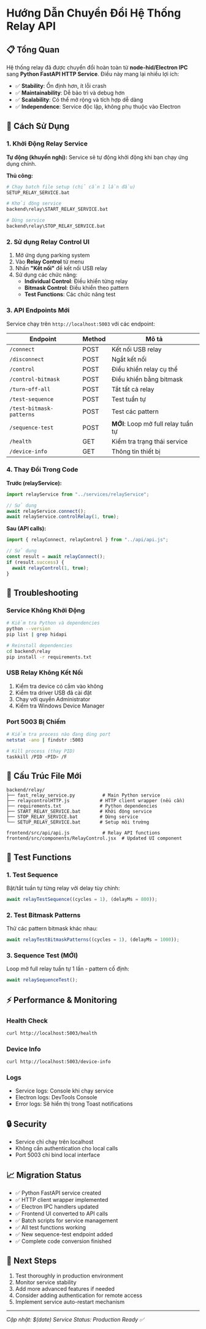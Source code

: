 # Hướng Dẫn Chuyển Đổi Hệ Thống Relay API

## 📋 Tổng Quan

Hệ thống relay đã được chuyển đổi hoàn toàn từ **node-hid/Electron IPC** sang **Python FastAPI HTTP Service**. Điều này mang lại nhiều lợi ích:

- ✅ **Stability**: Ổn định hơn, ít lỗi crash
- ✅ **Maintainability**: Dễ bảo trì và debug hơn
- ✅ **Scalability**: Có thể mở rộng và tích hợp dễ dàng
- ✅ **Independence**: Service độc lập, không phụ thuộc vào Electron

## 🚀 Cách Sử Dụng

### 1. Khởi Động Relay Service

**Tự động (khuyến nghị):**
Service sẽ tự động khởi động khi bạn chạy ứng dụng chính.

**Thủ công:**

```bash
# Chạy batch file setup (chỉ cần 1 lần đầu)
SETUP_RELAY_SERVICE.bat

# Khởi động service
backend\relay\START_RELAY_SERVICE.bat

# Dừng service
backend\relay\STOP_RELAY_SERVICE.bat
```

### 2. Sử dụng Relay Control UI

1. Mở ứng dụng parking system
2. Vào **Relay Control** từ menu
3. Nhấn **"Kết nối"** để kết nối USB relay
4. Sử dụng các chức năng:
   - **Individual Control**: Điều khiển từng relay
   - **Bitmask Control**: Điều khiển theo pattern
   - **Test Functions**: Các chức năng test

### 3. API Endpoints Mới

Service chạy trên `http://localhost:5003` với các endpoint:

| Endpoint                 | Method | Mô tả                               |
| ------------------------ | ------ | ----------------------------------- |
| `/connect`               | POST   | Kết nối USB relay                   |
| `/disconnect`            | POST   | Ngắt kết nối                        |
| `/control`               | POST   | Điều khiển relay cụ thể             |
| `/control-bitmask`       | POST   | Điều khiển bằng bitmask             |
| `/turn-off-all`          | POST   | Tắt tất cả relay                    |
| `/test-sequence`         | POST   | Test tuần tự                        |
| `/test-bitmask-patterns` | POST   | Test các pattern                    |
| `/sequence-test`         | POST   | **MỚI**: Loop mở full relay tuần tự |
| `/health`                | GET    | Kiểm tra trạng thái service         |
| `/device-info`           | GET    | Thông tin thiết bị                  |

### 4. Thay Đổi Trong Code

**Trước (relayService):**

```javascript
import relayService from "../services/relayService";

// Sử dụng
await relayService.connect();
await relayService.controlRelay(1, true);
```

**Sau (API calls):**

```javascript
import { relayConnect, relayControl } from "../api/api.js";

// Sử dụng
const result = await relayConnect();
if (result.success) {
  await relayControl(1, true);
}
```

## 🔧 Troubleshooting

### Service Không Khởi Động

```bash
# Kiểm tra Python và dependencies
python --version
pip list | grep hidapi

# Reinstall dependencies
cd backend\relay
pip install -r requirements.txt
```

### USB Relay Không Kết Nối

1. Kiểm tra device có cắm vào không
2. Kiểm tra driver USB đã cài đặt
3. Chạy với quyền Administrator
4. Kiểm tra Windows Device Manager

### Port 5003 Bị Chiếm

```bash
# Kiểm tra process nào đang dùng port
netstat -ano | findstr :5003

# Kill process (thay PID)
taskkill /PID <PID> /F
```

## 📁 Cấu Trúc File Mới

```
backend/relay/
├── fast_relay_service.py          # Main Python service
├── relaycontrolHTTP.js           # HTTP client wrapper (nếu cần)
├── requirements.txt              # Python dependencies
├── START_RELAY_SERVICE.bat       # Khởi động service
├── STOP_RELAY_SERVICE.bat        # Dừng service
└── SETUP_RELAY_SERVICE.bat       # Setup môi trường

frontend/src/api/api.js            # Relay API functions
frontend/src/components/RelayControl.jsx  # Updated UI component
```

## 🧪 Test Functions

### 1. Test Sequence

Bật/tắt tuần tự từng relay với delay tùy chỉnh:

```javascript
await relayTestSequence((cycles = 1), (delayMs = 800));
```

### 2. Test Bitmask Patterns

Thử các pattern bitmask khác nhau:

```javascript
await relayTestBitmaskPatterns((cycles = 1), (delayMs = 1000));
```

### 3. Sequence Test (MỚI)

Loop mở full relay tuần tự 1 lần - pattern cố định:

```javascript
await relaySequenceTest();
```

## ⚡ Performance & Monitoring

### Health Check

```bash
curl http://localhost:5003/health
```

### Device Info

```bash
curl http://localhost:5003/device-info
```

### Logs

- Service logs: Console khi chạy service
- Electron logs: DevTools Console
- Error logs: Sẽ hiển thị trong Toast notifications

## 🔒 Security

- Service chỉ chạy trên localhost
- Không cần authentication cho local calls
- Port 5003 chỉ bind local interface

## 📈 Migration Status

- ✅ Python FastAPI service created
- ✅ HTTP client wrapper implemented
- ✅ Electron IPC handlers updated
- ✅ Frontend UI converted to API calls
- ✅ Batch scripts for service management
- ✅ All test functions working
- ✅ New sequence-test endpoint added
- ✅ Complete code conversion finished

## 🎯 Next Steps

1. Test thoroughly in production environment
2. Monitor service stability
3. Add more advanced features if needed
4. Consider adding authentication for remote access
5. Implement service auto-restart mechanism

---

_Cập nhật: $(date)_
_Service Status: Production Ready ✅_
